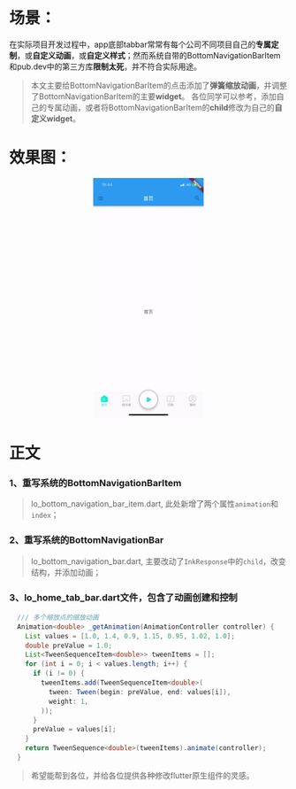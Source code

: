 # 场景：

在实际项目开发过程中，app底部tabbar常常有每个公司不同项目自己的**专属定制**，或**自定义动画**，或**自定义样式**；然而系统自带的BottomNavigationBarItem和pub.dev中的第三方库**限制太死**，并不符合实际用途。

> 本文主要给BottomNavigationBarItem的点击添加了**弹簧缩放动画**，并调整了BottomNavigationBarItem的主要**widget**。
> 各位同学可以参考，添加自己的专属动画，或者将BottomNavigationBarItem的**child**修改为自己的**自定义widget**。

# 效果图：
<center>
<img src="https://github.com/laoou002/LOResoures/blob/main/IMG_2371.GIF" width="200" height="433">	
</center>


# 正文
### 1、重写系统的BottomNavigationBarItem
> lo_bottom_navigation_bar_item.dart, 此处新增了两个属性`animation`和`index`；


### 2、重写系统的BottomNavigationBar
> lo_bottom_navigation_bar.dart, 主要改动了`InkResponse`中的`child`，改变结构，并添加动画；


### 3、lo_home_tab_bar.dart文件，包含了动画创建和控制

```java
  /// 多个缩放点的缩放动画
  Animation<double> _getAnimation(AnimationController controller) {
    List values = [1.0, 1.4, 0.9, 1.15, 0.95, 1.02, 1.0];
    double preValue = 1.0;
    List<TweenSequenceItem<double>> tweenItems = [];
    for (int i = 0; i < values.length; i++) {
      if (i != 0) {
        tweenItems.add(TweenSequenceItem<double>(
          tween: Tween(begin: preValue, end: values[i]),
          weight: 1,
        ));
      }
      preValue = values[i];
    }
    return TweenSequence<double>(tweenItems).animate(controller);
  }
```


> 希望能帮到各位，并给各位提供各种修改flutter原生组件的灵感。

